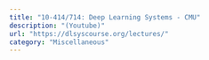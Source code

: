 ```yaml
---
title: "10-414/714: Deep Learning Systems - CMU"
description: "(Youtube)"
url: "https://dlsyscourse.org/lectures/"
category: "Miscellaneous"
---
```

